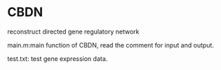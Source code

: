 # CBDN
reconstruct directed gene regulatory network

main.m:main function of CBDN, read the comment for input and output.

test.txt: test gene expression data.
